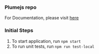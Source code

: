 
### Plumejs repo
For Documentation, please visit [here](https://github.com/kiranmantha/plumejs)

### Initial Steps
1. To start application, run `npm start`
2. To run unit tests, run `npm run test-local`